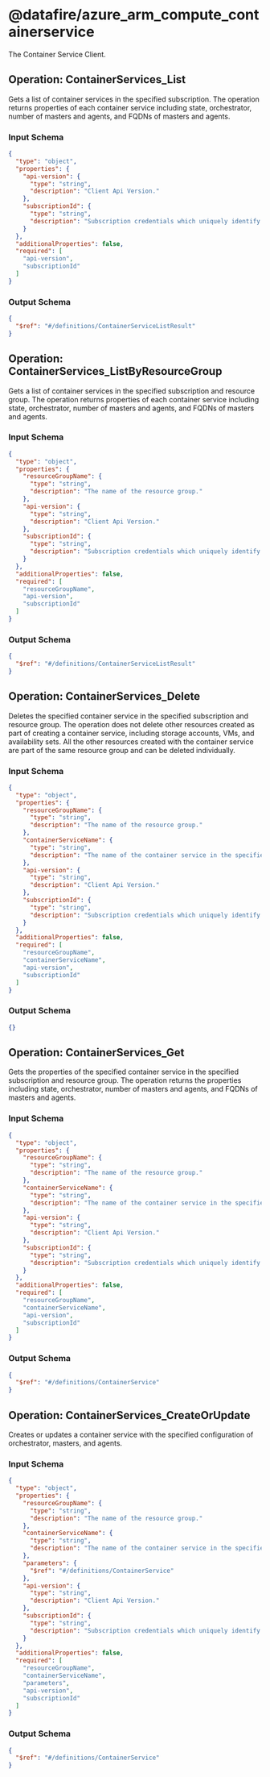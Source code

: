 # @datafire/azure_arm_compute_containerservice
The Container Service Client.

## Operation: ContainerServices_List
Gets a list of container services in the specified subscription. The operation returns properties of each container service including state, orchestrator, number of masters and agents, and FQDNs of masters and agents.

### Input Schema
```json
{
  "type": "object",
  "properties": {
    "api-version": {
      "type": "string",
      "description": "Client Api Version."
    },
    "subscriptionId": {
      "type": "string",
      "description": "Subscription credentials which uniquely identify Microsoft Azure subscription. The subscription ID forms part of the URI for every service call."
    }
  },
  "additionalProperties": false,
  "required": [
    "api-version",
    "subscriptionId"
  ]
}
```
### Output Schema
```json
{
  "$ref": "#/definitions/ContainerServiceListResult"
}
```
## Operation: ContainerServices_ListByResourceGroup
Gets a list of container services in the specified subscription and resource group. The operation returns properties of each container service including state, orchestrator, number of masters and agents, and FQDNs of masters and agents.

### Input Schema
```json
{
  "type": "object",
  "properties": {
    "resourceGroupName": {
      "type": "string",
      "description": "The name of the resource group."
    },
    "api-version": {
      "type": "string",
      "description": "Client Api Version."
    },
    "subscriptionId": {
      "type": "string",
      "description": "Subscription credentials which uniquely identify Microsoft Azure subscription. The subscription ID forms part of the URI for every service call."
    }
  },
  "additionalProperties": false,
  "required": [
    "resourceGroupName",
    "api-version",
    "subscriptionId"
  ]
}
```
### Output Schema
```json
{
  "$ref": "#/definitions/ContainerServiceListResult"
}
```
## Operation: ContainerServices_Delete
Deletes the specified container service in the specified subscription and resource group. The operation does not delete other resources created as part of creating a container service, including storage accounts, VMs, and availability sets. All the other resources created with the container service are part of the same resource group and can be deleted individually.

### Input Schema
```json
{
  "type": "object",
  "properties": {
    "resourceGroupName": {
      "type": "string",
      "description": "The name of the resource group."
    },
    "containerServiceName": {
      "type": "string",
      "description": "The name of the container service in the specified subscription and resource group."
    },
    "api-version": {
      "type": "string",
      "description": "Client Api Version."
    },
    "subscriptionId": {
      "type": "string",
      "description": "Subscription credentials which uniquely identify Microsoft Azure subscription. The subscription ID forms part of the URI for every service call."
    }
  },
  "additionalProperties": false,
  "required": [
    "resourceGroupName",
    "containerServiceName",
    "api-version",
    "subscriptionId"
  ]
}
```
### Output Schema
```json
{}
```
## Operation: ContainerServices_Get
Gets the properties of the specified container service in the specified subscription and resource group. The operation returns the properties including state, orchestrator, number of masters and agents, and FQDNs of masters and agents. 

### Input Schema
```json
{
  "type": "object",
  "properties": {
    "resourceGroupName": {
      "type": "string",
      "description": "The name of the resource group."
    },
    "containerServiceName": {
      "type": "string",
      "description": "The name of the container service in the specified subscription and resource group."
    },
    "api-version": {
      "type": "string",
      "description": "Client Api Version."
    },
    "subscriptionId": {
      "type": "string",
      "description": "Subscription credentials which uniquely identify Microsoft Azure subscription. The subscription ID forms part of the URI for every service call."
    }
  },
  "additionalProperties": false,
  "required": [
    "resourceGroupName",
    "containerServiceName",
    "api-version",
    "subscriptionId"
  ]
}
```
### Output Schema
```json
{
  "$ref": "#/definitions/ContainerService"
}
```
## Operation: ContainerServices_CreateOrUpdate
Creates or updates a container service with the specified configuration of orchestrator, masters, and agents.

### Input Schema
```json
{
  "type": "object",
  "properties": {
    "resourceGroupName": {
      "type": "string",
      "description": "The name of the resource group."
    },
    "containerServiceName": {
      "type": "string",
      "description": "The name of the container service in the specified subscription and resource group."
    },
    "parameters": {
      "$ref": "#/definitions/ContainerService"
    },
    "api-version": {
      "type": "string",
      "description": "Client Api Version."
    },
    "subscriptionId": {
      "type": "string",
      "description": "Subscription credentials which uniquely identify Microsoft Azure subscription. The subscription ID forms part of the URI for every service call."
    }
  },
  "additionalProperties": false,
  "required": [
    "resourceGroupName",
    "containerServiceName",
    "parameters",
    "api-version",
    "subscriptionId"
  ]
}
```
### Output Schema
```json
{
  "$ref": "#/definitions/ContainerService"
}
```
